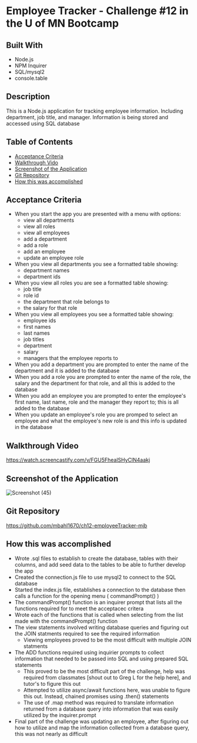 # Employee Tracker - Challenge #12 in the U of MN Bootcamp

## Built With
* Node.js
* NPM Inquirer
* SQL/mysql2
* console.table

## Description
This is a Node.js application for tracking employee information.  Including department, job title, and manager.  Information is being stored and accessed using SQL database

## Table of Contents
* [Acceptance Criteria](#acceptance-criteria)
* [Walkthrough Vido](#walkthrough-video)
* [Screenshot of the Application](#screenshot-of-the-application)
* [Git Repository](#git-repository)
* [How this was accomplished](#how-this-was-accomplished)

## Acceptance Criteria
* When you start the app you are presented with a menu with options: 
  * view all departments 
  * view all roles 
  * view all employees 
  * add a department 
  * add a role 
  * add an employee 
  * update an employee role
* When you view all departments you see a formatted table showing: 
  * department names
  * department ids
* When you view all roles you are see a formatted table showing:
  * job title 
  * role id 
  * the department that role belongs to 
  * the salary for that role
* When you view all employees you see a formatted table showing:
  * employee ids 
  * first names 
  * last names 
  * job titles 
  * department 
  * salary
  * managers that the employee reports to
* When you add a department you are prompted to enter the name of the department and it is added to the database
* When you add a role you are prompted to enter the name of the role, the salary and the department for that role, and all this is added to the database
* When you add an employee you are prompted to enter the employee's first name, last name, role and the manager they report to; this is all added to the database
* When you update an employee's role you are promped to select an employee and what the employee's new role is and this info is updated in the database

## Walkthrough Video
https://watch.screencastify.com/v/FGU5FhealSHyClN4aakj

## Screenshot of the Application
![Screenshot (45)](https://user-images.githubusercontent.com/90292697/148703718-12b00aa5-09df-45d7-a5b0-d8a20a156be1.png)

## Git Repository
https://github.com/mbahl1670/ch12-employeeTracker-mjb


## How this was accomplished
* Wrote .sql files to establish to create the database, tables with their columns, and add seed data to the tables to be able to further develop the app
* Created the connection.js file to use mysql2 to connect to the SQL database
* Started the index.js file, establishes a connection to the database then calls a function for the opening menu ( commandPrompt() )
* The commandPrompt() function is an inquirer prompt that lists all the functions required for to meet the acceptacec critera
* Wrote each of the functions that is called when selecting from the list made with the commandPrompt() function
* The view statements involved writing database queries and figuring out the JOIN statments required to see the required information
  * Viewing employees proved to be the most difficult with multiple JOIN statments
* The ADD functions required using inquirier prompts to collect information that needed to be passed into SQL and using prepared SQL statements
  * This proved to be the most difficult part of the challenge, help was required from classmates [shout out to Greg L for the help here], and tutor's to figure this out
  * Attempted to utilize async/await functions here, was unable to figure this out.  Instead, chained promises using .then() statements
  * The use of .map method was required to translate information returned from a database query into information that was easily utilized by the inquirer.prompt
* Final part of the challenge was updating an employee, after figuring out how to utilize and map the information collected from a database query, this was not nearly as difficult
